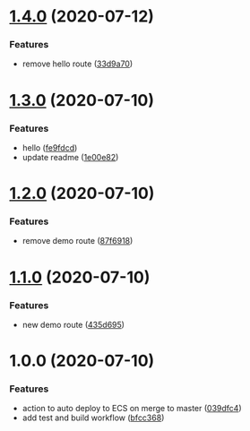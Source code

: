 # [1.4.0](https://github.com/JackOHara/actions-demo/compare/v1.3.0...v1.4.0) (2020-07-12)


### Features

* remove hello route ([33d9a70](https://github.com/JackOHara/actions-demo/commit/33d9a70d9a9cc2411b58661f6af43fa2fba4a2ae))

# [1.3.0](https://github.com/JackOHara/actions-demo/compare/v1.2.0...v1.3.0) (2020-07-10)


### Features

* hello ([fe9fdcd](https://github.com/JackOHara/actions-demo/commit/fe9fdcd6b8e949d896ab77ae47a262777d436752))
* update readme ([1e00e82](https://github.com/JackOHara/actions-demo/commit/1e00e820ebb66f5ed9781d2e642f2e31a0016229))

# [1.2.0](https://github.com/JackOHara/actions-demo/compare/v1.1.0...v1.2.0) (2020-07-10)


### Features

* remove demo route ([87f6918](https://github.com/JackOHara/actions-demo/commit/87f69184a43fd668f7245bab6848684c7ff9f867))

# [1.1.0](https://github.com/JackOHara/actions-demo/compare/v1.0.0...v1.1.0) (2020-07-10)


### Features

* new demo route ([435d695](https://github.com/JackOHara/actions-demo/commit/435d6956aad27ec45becbdbdc1a582e3b344f42c))

# 1.0.0 (2020-07-10)


### Features

* action to auto deploy to ECS on merge to master ([039dfc4](https://github.com/JackOHara/actions-demo/commit/039dfc482688310774b3a696b48b7e5c05843001))
* add test and build workflow ([bfcc368](https://github.com/JackOHara/actions-demo/commit/bfcc36855afe4f9bac11e3304ac97254d6b6b572))
